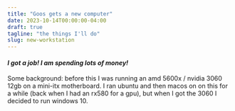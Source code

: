 ```yaml
---
title: "Goos gets a new computer"
date: 2023-10-14T00:00:00-04:00
draft: true
tagline: "the things I'll do"
slug: new-workstation
---
```


#### *I got a job! I am spending lots of money!*

Some background: before this I was running an amd 5600x / nvidia 3060 12gb on a mini-itx motherboard.
I ran ubuntu and then macos on on this for a while (back when I had an rx580 for a gpu), but when I got the 3060 I decided to run windows 10.


